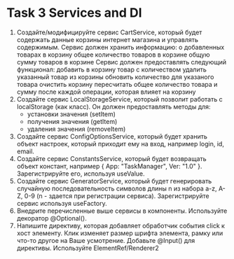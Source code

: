 # Task 3 Services and DI

1. Создайте/модифицируйте сервис CartService, который будет содержать данные корзины интернет магазина и управлять содержимым.
	Сервис должен хранить информацию: 
		о добавленных товарах в корзину
		общее количество товаров в корзине
		общую сумму товаров в корзине
	Сервис должен предоставлять следующий функционал:
		добавить в корзину товар с количеством
		удалить указанный товар из корзины
		обновить количество для указаного товара
		очистить корзину
		пересчитать общее количество товара и сумму после каждой операции, 
		которая влияет на корзину
2. Создайте сервис LocalStorageService, который позволит работать с localStorage (как класс). Он должен предоставлять методы для:
	- установки значения (setItem)
	- получения значения (getItem)
	- удаления значения (removeItem)
3. Создайте сервис ConfigOptionsService, который будет хранить объект настроек, который  приходит ему на вход, например login, id, email.  
4. Создайте сервис ConstantsService, который будет возвращать объект констант, например { App: "TaskManager", Ver: "1.0" }. Зарегистрируйте его, используя useValue.
5. Создайте сервис GeneratorService, который будет генерировать случайную последовательность символов длины n из набора a-z, A-Z, 0-9 (n - здается при регистрации сервиса). Зарегистрируйте сервис используя useFactory.
6. Внедрите перечисленные выше сервисы в компоненты. Используйте декоратор @Optional().
7. Напишите директиву, которая добавляет обработчик события click к хост элементу. Клик изменяет размер шрифта элемента, рамку или что-то другое на Ваше усмотрение. Добавьте @Input() для директивы. Используйте ElementRef/Renderer2
